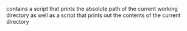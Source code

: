 contains a script that prints the absolute path of the current working directory
as well as a script that prints out the contents of the current directory

